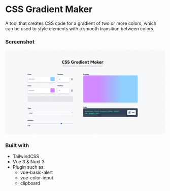 # CSS Gradient Maker

A tool that creates CSS code for a gradient of two or more colors, which can be used to style elements with a smooth transition between colors.

### Screenshot

![](./screenshot-csscolorgenerator.png)

### Built with

- TailwindCSS
- Vue 3 & Nuxt 3
- Plugin such as:
  * vue-basic-alert
  * vue-color-input
  * clipboard
